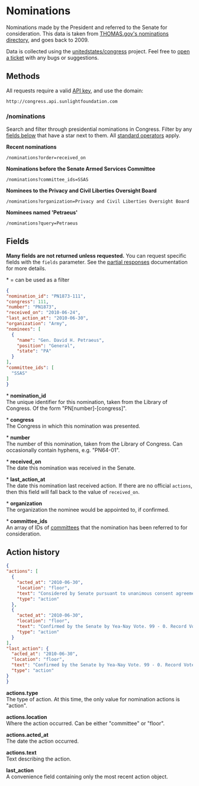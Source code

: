 # Nominations

Nominations made by the President and referred to the Senate for consideration. This data is taken from [THOMAS.gov's nominations directory](http://thomas.loc.gov/home/nomis.html), and goes back to 2009.

Data is collected using the [unitedstates/congress](https://github.com/unitedstates/congress) project. Feel free to [open a ticket](https://github.com/unitedstates/congress/issues/new) with any bugs or suggestions.

## Methods

All requests require a valid [API key](index.html#parameters/api-key), and use the domain:

```text
http://congress.api.sunlightfoundation.com
```

### /nominations

Search and filter through presidential nominations in Congress. Filter by any [fields below](#fields) that have a star next to them. All [standard operators](index.html#parameters/operators) apply.

**Recent nominations**

```text
/nominations?order=received_on
```

**Nominations before the Senate Armed Services Committee**

```text
/nominations?committee_ids=SSAS
```

**Nominees to the Privacy and Civil Liberties Oversight Board**

```text
/nominations?organization=Privacy and Civil Liberties Oversight Board
```

**Nominees named 'Petraeus'**

```text
/nominations?query=Petraeus
```

## Fields

**Many fields are not returned unless requested.** You can request specific fields with the `fields` parameter. See the [partial responses](index.html#parameters/partial-responses) documentation for more details.

\* = can be used as a filter

```json
{
"nomination_id": "PN1873-111",
"congress": 111,
"number": "PN1873",
"received_on": "2010-06-24",
"last_action_at": "2010-06-30",
"organization": "Army",
"nominees": [
  {
    "name": "Gen. David H. Petraeus",
    "position": "General",
    "state": "PA"
  }
],
"committee_ids": [
  "SSAS"
]
}
```

\* **nomination_id**</br>
The unique identifier for this nomination, taken from the Library of Congress. Of the form "PN[number]-[congress]".

\* **congress**<br/>
The Congress in which this nomination was presented.

\* **number**<br/>
The number of this nomination, taken from the Library of Congress. Can occasionally contain hyphens, e.g. "PN64-01".

\* **received_on**<br/>
The date this nomination was received in the Senate.

\* **last_action_at**<br/>
The date this nomination last received action. If there are no official `actions`, then this field will fall back to the value of `received_on`.

\* **organization**<br/>
The organization the nominee would be appointed to, if confirmed.

\* **committee_ids**<br/>
An array of IDs of [committees](committees.html) that the nomination has been referred to for consideration.


## Action history

```json
{
"actions": [
  {
    "acted_at": "2010-06-30",
    "location": "floor",
    "text": "Considered by Senate pursuant to unanimous consent agreement of June 29, 2010.",
    "type": "action"
  },
  {
    "acted_at": "2010-06-30",
    "location": "floor",
    "text": "Confirmed by the Senate by Yea-Nay Vote. 99 - 0. Record Vote Number: 203.",
    "type": "action"
  }
],
"last_action": {
  "acted_at": "2010-06-30",
  "location": "floor",
  "text": "Confirmed by the Senate by Yea-Nay Vote. 99 - 0. Record Vote Number: 203.",
  "type": "action"
}
}
```

**actions.type**<br/>
The type of action. At this time, the only value for nomination actions is "action".

**actions.location**<br/>
Where the action occurred. Can be either "committee" or "floor".

**actions.acted_at**<br/>
The date the action occurred.

**actions.text**<br/>
Text describing the action.

**last_action**<br/>
A convenience field containing only the most recent action object.